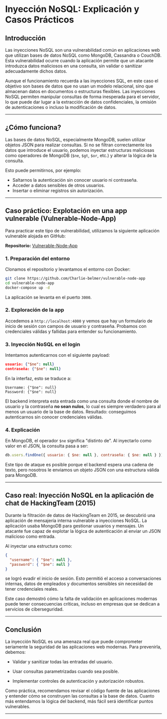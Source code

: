 # Inyección NoSQL: Explicación y Casos Prácticos

## Introducción

Las inyecciones NoSQL son una vulnerabilidad común en aplicaciones web que utilizan bases de datos NoSQL como MongoDB, Cassandra o CouchDB. Esta vulnerabilidad ocurre cuando la aplicación permite que un atacante introduzca datos maliciosos en una consulta, sin validar o sanitizar adecuadamente dichos datos.

Aunque el funcionamiento recuerda a las inyecciones SQL, en este caso el objetivo son bases de datos que no usan un modelo relacional, sino que almacenan datos en documentos o estructuras flexibles. Las inyecciones NoSQL permiten manipular consultas de forma inesperada para el servidor, lo que puede dar lugar a la extracción de datos confidenciales, la omisión de autenticaciones o incluso la modificación de datos.

---

## ¿Cómo funciona?

Las bases de datos NoSQL, especialmente MongoDB, suelen utilizar objetos JSON para realizar consultas. Si no se filtran correctamente los datos que introduce el usuario, podemos inyectar estructuras maliciosas como operadores de MongoDB (`$ne`, `$gt`, `$or`, etc.) y alterar la lógica de la consulta.

Esto puede permitirnos, por ejemplo:

- Saltarnos la autenticación sin conocer usuario ni contraseña.
- Acceder a datos sensibles de otros usuarios.
- Insertar o eliminar registros sin autorización.

---

## Caso práctico: Explotación en una app vulnerable (Vulnerable-Node-App)

Para practicar este tipo de vulnerabilidad, utilizamos la siguiente aplicación vulnerable alojada en GitHub:

**Repositorio:** [Vulnerable-Node-App](https://github.com/Charlie-belmer/vulnerable-node-app)

### 1. Preparación del entorno

Clonamos el repositorio y levantamos el entorno con Docker:

```bash
git clone https://github.com/Charlie-belmer/vulnerable-node-app
cd vulnerable-node-app
docker-compose up -d
````

La aplicación se levanta en el puerto `3000`.

### 2. Exploración de la app

Accedemos a `http://localhost:4000` y vemos que hay un formulario de inicio de sesión con campos de usuario y contraseña. Probamos con credenciales válidas y fallidas para entender su funcionamiento.

### 3. Inyección NoSQL en el login

Intentamos autenticarnos con el siguiente payload:

```json
usuario: {"$ne": null}
contraseña: {"$ne": null}
```

En la interfaz, esto se traduce a:

```
Username: {"$ne": null}
Password: {"$ne": null}
```

El backend interpreta esta entrada como una consulta donde el nombre de usuario y la contraseña **no sean nulos**, lo cual es siempre verdadero para al menos un usuario de la base de datos. Resultado: conseguimos autenticarnos sin conocer credenciales válidas.

### 4. Explicación

En MongoDB, el operador `$ne` significa "distinto de". Al inyectarlo como valor en el JSON, la consulta pasa a ser:

```javascript
db.users.findOne({ usuario: { $ne: null }, contraseña: { $ne: null } })
```

Este tipo de ataque es posible porque el backend espera una cadena de texto, pero nosotros le enviamos un objeto JSON con una estructura válida para MongoDB.

---

## Caso real: Inyección NoSQL en la aplicación de chat de HackingTeam (2015)

Durante la filtración de datos de HackingTeam en 2015, se descubrió una aplicación de mensajería interna vulnerable a inyecciones NoSQL. La aplicación usaba MongoDB para gestionar usuarios y mensajes. Un atacante fue capaz de explotar la lógica de autenticación al enviar un JSON malicioso como entrada.

Al inyectar una estructura como:

```json
{
  "username": { "$ne": null },
  "password": { "$ne": null }
}
```

se logró evadir el inicio de sesión. Esto permitió el acceso a conversaciones internas, datos de empleados y documentos sensibles sin necesidad de tener credenciales reales.

Este caso demostró cómo la falta de validación en aplicaciones modernas puede tener consecuencias críticas, incluso en empresas que se dedican a servicios de ciberseguridad.

---

## Conclusión

La inyección NoSQL es una amenaza real que puede comprometer seriamente la seguridad de las aplicaciones web modernas. Para prevenirla, debemos:

- Validar y sanitizar todas las entradas del usuario.
    
- Usar consultas parametrizadas cuando sea posible.
    
- Implementar controles de autenticación y autorización robustos.
    

Como práctica, recomendamos revisar el código fuente de las aplicaciones y entender cómo se construyen las consultas a la base de datos. Cuanto más entendamos la lógica del backend, más fácil será identificar puntos vulnerables.

---

